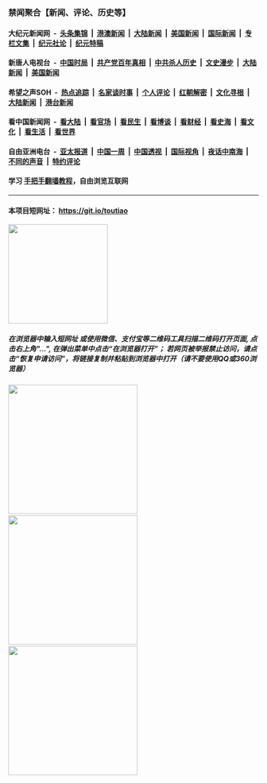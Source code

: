 ### 禁闻聚合【新闻、评论、历史等】

#### 大纪元新闻网 &nbsp;-&nbsp; [头条集锦](indexes/E头条集锦.md?t=02171156) &nbsp;|&nbsp; [港澳新闻](indexes/E港澳新闻.md?t=02171156)  &nbsp;|&nbsp; [大陆新闻](indexes/E大陆新闻.md?t=02171156) &nbsp;|&nbsp; [美国新闻](indexes/E美国新闻.md?t=02171156) &nbsp;|&nbsp; [国际新闻](indexes/E国际新闻.md?t=02171156) &nbsp;|&nbsp; [专栏文集](indexes/E专栏文集.md?t=02171156) &nbsp;|&nbsp; [纪元社论](indexes/E纪元社论.md?t=02171156) &nbsp;|&nbsp; [纪元特稿](indexes/E纪元特稿.md?t=02171156) 

#### 新唐人电视台 &nbsp;-&nbsp; [中国时局](indexes/N中国时局.md?t=02171156) &nbsp;|&nbsp; [共产党百年真相](indexes/N共产党百年真相.md?t=02171156) &nbsp;|&nbsp; [中共杀人历史](indexes/N中共杀人历史.md?t=02171156) &nbsp;|&nbsp; [文史漫步](indexes/N文史漫步.md?t=02171156) &nbsp;|&nbsp; [大陆新闻](indexes/N大陆新闻.md?t=02171156) &nbsp;|&nbsp; [美国新闻](indexes/N美国新闻.md?t=02171156)

#### 希望之声SOH &nbsp;-&nbsp; [热点追踪](indexes/H热点追踪.md?t=02171156) &nbsp;|&nbsp; [名家谈时事](indexes/H名家谈时事.md?t=02171156) &nbsp;|&nbsp; [个人评论](indexes/H个人评论.md?t=02171156)  &nbsp;|&nbsp; [红朝解密](indexes/H红朝解密.md?t=02171156) &nbsp;|&nbsp; [文化寻根](indexes/H文化寻根.md?t=02171156) &nbsp;|&nbsp; [大陆新闻](indexes/H大陆新闻.md?t=02171156) &nbsp;|&nbsp; [港台新闻](indexes/H港台新闻.md?t=02171156)

#### 看中国新闻网 &nbsp;-&nbsp; [看大陆](indexes/S看大陆.md?t=02171156) &nbsp;|&nbsp; [看官场](indexes/S看官场.md?t=02171156) &nbsp;|&nbsp; [看民生](indexes/S看民生.md?t=02171156)  &nbsp;|&nbsp; [看博谈](indexes/S看博谈.md?t=02171156) &nbsp;|&nbsp; [看财经](indexes/S看财经.md?t=02171156) &nbsp;|&nbsp; [看史海](indexes/S看史海.md?t=02171156) &nbsp;|&nbsp; [看文化](indexes/S看文化.md?t=02171156) &nbsp;|&nbsp; [看生活](indexes/S看生活.md?t=02171156) &nbsp;|&nbsp; [看世界](indexes/S看世界.md?t=02171156)

#### 自由亚洲电台 &nbsp;-&nbsp; [亚太报道](indexes/R亚太报道.md?t=02171156) &nbsp;|&nbsp; [中国一周](indexes/R中国一周.md?t=02171156) &nbsp;|&nbsp; [中国透视](indexes/R中国透视.md?t=02171156)  &nbsp;|&nbsp; [国际视角](indexes/R国际视角.md?t=02171156) &nbsp;|&nbsp; [夜话中南海](indexes/R夜话中南海.md?t=02171156) &nbsp;|&nbsp; [不同的声音](indexes/R不同的声音.md?t=02171156) &nbsp;|&nbsp; [特约评论](indexes/R特约评论.md?t=02171156)

#### 学习 [手把手翻墙教程](https://github.com/gfw-breaker/guides/wiki)，自由浏览互联网

----

#### 本项目短网址： https://git.io/toutiao
<img src="https://raw.githubusercontent.com/gfw-breaker/banned-news/master/scripts/img/qr.png" width="200px"/>  

##### 在浏览器中输入短网址 或使用微信、支付宝等二维码工具扫描二维码打开页面, 点击右上角"...", 在弹出菜单中点击“在浏览器打开”； 若网页被举报禁止访问，请点击“恢复申请访问”，将链接复制并粘贴到浏览器中打开（请不要使用QQ或360浏览器）

<img src="https://raw.githubusercontent.com/gfw-breaker/banned-news/master/scripts/img/1.png" width="260px"/> &nbsp; <img src="https://raw.githubusercontent.com/gfw-breaker/banned-news/master/scripts/img/2.png" width="260px"/> &nbsp; <img src="https://raw.githubusercontent.com/gfw-breaker/banned-news/master/scripts/img/3.png" width="260px"/>
